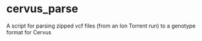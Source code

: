 # cervus_parse
A script for parsing zipped vcf files (from an Ion Torrent run) to a genotype format for Cervus
